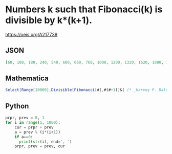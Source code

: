 # Numbers k such that Fibonacci\(k\) is divisible by k\*\(k\+1\)\.
https://oeis.org/A217738
## JSON
```JSON
[60, 108, 180, 240, 540, 600, 660, 768, 1008, 1200, 1320, 1620, 1800, 1860, 2160, 2520, 2688, 2736, 3000, 3060, 3300, 3360, 3528, 3888, 4200, 4800, 4860, 4968, 5280, 5520, 5580, 5880, 6120, 6480, 6600, 6720, 6840, 7320, 7560, 7680, 8100, 8208, 8640, 9000, 9180, 9240, 9600]
```
## Mathematica
```Mathematica
Select[Range[10000],Divisible[Fibonacci[#],#(#+1)]&] (* _Harvey P. Dale_, Aug 14 2014 *)
```
## Python
```Python
prpr, prev = 0, 1
for i in range(1, 1000):
    cur = prpr + prev
    a = prev % (i*(i+1))
    if a==0:
      print(str(i), end=', ')
    prpr, prev = prev, cur
```
